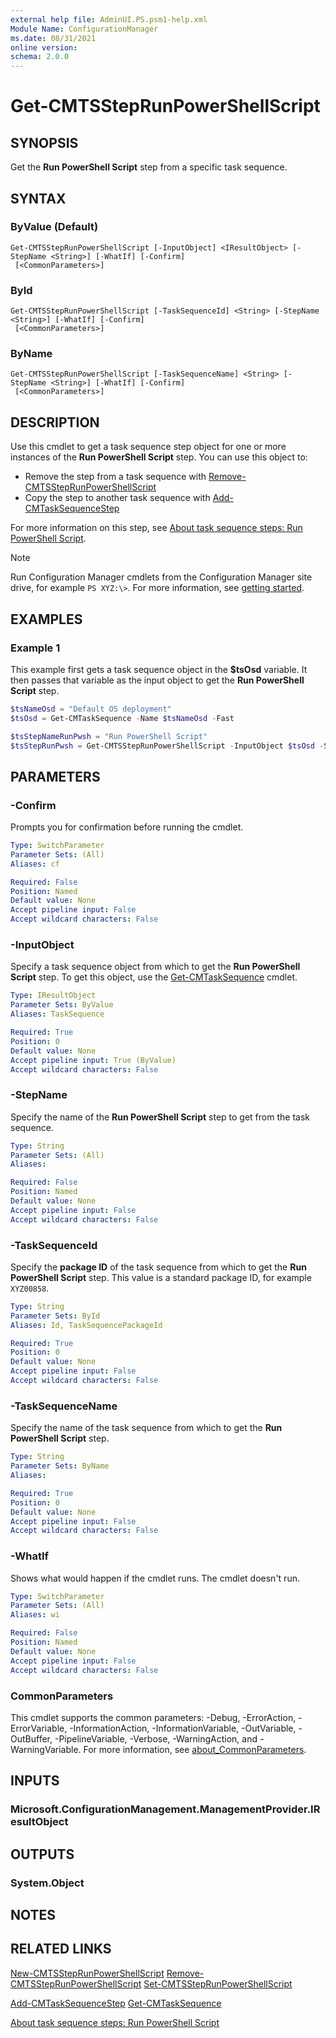 ```yaml
---
external help file: AdminUI.PS.psm1-help.xml
Module Name: ConfigurationManager
ms.date: 08/31/2021
online version:
schema: 2.0.0
---
```


# Get-CMTSStepRunPowerShellScript

## SYNOPSIS

Get the **Run PowerShell Script** step from a specific task sequence.

## SYNTAX

### ByValue (Default)
```
Get-CMTSStepRunPowerShellScript [-InputObject] <IResultObject> [-StepName <String>] [-WhatIf] [-Confirm]
 [<CommonParameters>]
```

### ById
```
Get-CMTSStepRunPowerShellScript [-TaskSequenceId] <String> [-StepName <String>] [-WhatIf] [-Confirm]
 [<CommonParameters>]
```

### ByName
```
Get-CMTSStepRunPowerShellScript [-TaskSequenceName] <String> [-StepName <String>] [-WhatIf] [-Confirm]
 [<CommonParameters>]
```

## DESCRIPTION

Use this cmdlet to get a task sequence step object for one or more instances of the **Run PowerShell Script** step. You can use this object to:

- Remove the step from a task sequence with [Remove-CMTSStepRunPowerShellScript](Remove-CMTSStepRunPowerShellScript.md)
- Copy the step to another task sequence with [Add-CMTaskSequenceStep](Add-CMTaskSequenceStep.md)

For more information on this step, see [About task sequence steps: Run PowerShell Script](/mem/configmgr/osd/understand/task-sequence-steps#BKMK_RunPowerShellScript).

> [!NOTE]
> Run Configuration Manager cmdlets from the Configuration Manager site drive, for example `PS XYZ:\>`. For more information, see [getting started](/powershell/sccm/overview).

## EXAMPLES

### Example 1

This example first gets a task sequence object in the **$tsOsd** variable. It then passes that variable as the input object to get the **Run PowerShell Script** step.

```powershell
$tsNameOsd = "Default OS deployment"
$tsOsd = Get-CMTaskSequence -Name $tsNameOsd -Fast

$tsStepNameRunPwsh = "Run PowerShell Script"
$tsStepRunPwsh = Get-CMTSStepRunPowerShellScript -InputObject $tsOsd -StepName $tsStepNameRunPwsh
```

## PARAMETERS

### -Confirm

Prompts you for confirmation before running the cmdlet.

```yaml
Type: SwitchParameter
Parameter Sets: (All)
Aliases: cf

Required: False
Position: Named
Default value: None
Accept pipeline input: False
Accept wildcard characters: False
```

### -InputObject

Specify a task sequence object from which to get the **Run PowerShell Script** step. To get this object, use the [Get-CMTaskSequence](Get-CMTaskSequence.md) cmdlet.

```yaml
Type: IResultObject
Parameter Sets: ByValue
Aliases: TaskSequence

Required: True
Position: 0
Default value: None
Accept pipeline input: True (ByValue)
Accept wildcard characters: False
```

### -StepName

Specify the name of the **Run PowerShell Script** step to get from the task sequence.

```yaml
Type: String
Parameter Sets: (All)
Aliases:

Required: False
Position: Named
Default value: None
Accept pipeline input: False
Accept wildcard characters: False
```

### -TaskSequenceId

Specify the **package ID** of the task sequence from which to get the **Run PowerShell Script** step. This value is a standard package ID, for example `XYZ00858`.

```yaml
Type: String
Parameter Sets: ById
Aliases: Id, TaskSequencePackageId

Required: True
Position: 0
Default value: None
Accept pipeline input: False
Accept wildcard characters: False
```

### -TaskSequenceName

Specify the name of the task sequence from which to get the **Run PowerShell Script** step.

```yaml
Type: String
Parameter Sets: ByName
Aliases:

Required: True
Position: 0
Default value: None
Accept pipeline input: False
Accept wildcard characters: False
```

### -WhatIf

Shows what would happen if the cmdlet runs. The cmdlet doesn't run.

```yaml
Type: SwitchParameter
Parameter Sets: (All)
Aliases: wi

Required: False
Position: Named
Default value: None
Accept pipeline input: False
Accept wildcard characters: False
```

### CommonParameters
This cmdlet supports the common parameters: -Debug, -ErrorAction, -ErrorVariable, -InformationAction, -InformationVariable, -OutVariable, -OutBuffer, -PipelineVariable, -Verbose, -WarningAction, and -WarningVariable. For more information, see [about_CommonParameters](http://go.microsoft.com/fwlink/?LinkID=113216).

## INPUTS

### Microsoft.ConfigurationManagement.ManagementProvider.IResultObject

## OUTPUTS

### System.Object

## NOTES

## RELATED LINKS

[New-CMTSStepRunPowerShellScript](New-CMTSStepRunPowerShellScript.md)
[Remove-CMTSStepRunPowerShellScript](Remove-CMTSStepRunPowerShellScript.md)
[Set-CMTSStepRunPowerShellScript](Set-CMTSStepRunPowerShellScript.md)

[Add-CMTaskSequenceStep](Add-CMTaskSequenceStep.md)
[Get-CMTaskSequence](Get-CMTaskSequence.md)

[About task sequence steps: Run PowerShell Script](/mem/configmgr/osd/understand/task-sequence-steps#BKMK_RunPowerShellScript)
